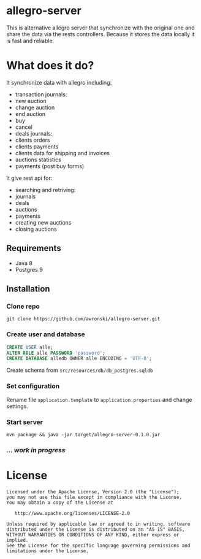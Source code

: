 # allegro-server
This is alternative allegro server that synchronize with the original one and share the data via the rests controllers.
Because it stores the data locally it is fast and reliable.

# What does it do?
It synchronize data with allegro including:
- transaction journals:
 - new auction
 - change auction
 - end auction
 - buy
 - cancel
- deals journals:
 - clients orders
 - clients payments
 - clients data for shipping and invoices
- auctions statistics
- payments (post buy forms)

It give rest api for:
- searching and retriving:
 - journals
 - deals
 - auctions
 - payments
- creating new auctions
- closing auctions

## Requirements
- Java 8
- Postgres 9

## Installation

### Clone repo
```
git clone https://github.com/awronski/allegro-server.git
```

### Create user and database
```sql
CREATE USER alle;
ALTER ROLE alle PASSWORD 'password';
CREATE DATABASE alledb OWNER alle ENCODING = 'UTF-8';
```
Create schema from ```src/resources/db/db_postgres.sqldb```

### Set configuration
Rename file ```application.template``` to ```application.properties``` and change settings.

### Start server
```
mvn package && java -jar target/allegro-server-0.1.0.jar
```

### _... work in progress_

License
=======

    Licensed under the Apache License, Version 2.0 (the "License");
    you may not use this file except in compliance with the License.
    You may obtain a copy of the License at

       http://www.apache.org/licenses/LICENSE-2.0

    Unless required by applicable law or agreed to in writing, software
    distributed under the License is distributed on an "AS IS" BASIS,
    WITHOUT WARRANTIES OR CONDITIONS OF ANY KIND, either express or implied.
    See the License for the specific language governing permissions and
    limitations under the License.

